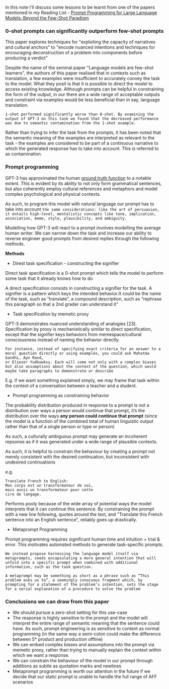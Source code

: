 In this note I'll discuss some lessons to be learnt from one of the papers mentioned in my Reading List - [Prompt Programming for Large Language Models:
Beyond the Few-Shot Paradigm](https://arxiv.org/pdf/2102.07350.pdf)

### 0-shot prompts can significantly outperform few-shot prompts
This paper explores techniques for "exploiting the capacity of narratives
and cultural anchors" to "encode nuanced intentions and techniques for encouraging deconstruction of a problem into components before producing a verdict"

Despite the name of the seminal paper "Language models are few-shot learners", the authors of this paper realised that in contexts such as translation, a few examples were insufficient to accurately convey the task to the model. What they posit is that it is possible to direct the model to access existing knowledge. Although prompts can be helpful in constraining the form of the output, in our there are a wide range of acceptable outputs and constraint via examples would be less beneficial than in say, language translation. 

```1-shot performed significantly worse than 0-shot. By examining the output of GPT-3 on this task we found that the decreased performance was due to semantic contamination from the 1-shot example.```

Rather than trying to infer the task from the prompts, it has been noted that the semantic meaning of the examples are interpreted as relevant to the task - the examples are considered to be part of a continuous narrative to which the generated response has to take into account. This is referred to as contamination. 

### Prompt programming 

GPT-3 has approximated the human [ground truth function](https://datascience.stackexchange.com/questions/17839/what-is-ground-truth) to a notable extent. This is evident by its  ability to not only form grammatical sentences, but also coherently employ cultural references and metaphors and model complex psychological and physical contexts.

As such, to program this model with natural language our prompt has to take into account  ```the same considerations: like the art of persuasion, it entails high-level, mentalistic concepts like tone, implication, association, meme, style,
plausibility, and ambiguity.```

Modelling how GPT-3 will react to a prompt involves modelling the average human writer. We can narrow down the task and increase our ability to reverse engineer good prompts from desired replies through the following methods. 

**Methods**
- Direst task specification - constructing the signifier

Direct task specification is a 0-shot prompt which tells the model to perform some task that it already knows how to do

A direct specification consists in constructing a signifier for the task. A signifier is a pattern which keys the intended behavior.It could be the name of the task, such as “translate”, a compound description, such as “rephrase this paragraph so that a 2nd grader can understand it"

- Task specification by memetic proxy

GPT-3 demonstrates nuanced understanding of analogies [23]. Specification by proxy is mechanistically similar to direct specification, except that the signifier keys behaviors from memespace/cultural consciousness instead of naming the behavior directly.

```
For instance, instead of specifying exact criteria for an answer to a moral question directly or using examples, you could ask Mahatma Gandhi, Ayn Rand,
or Eliezer Yudkowksy. Each will come not only with a complex biases but also assumptions about the context of the question, which would maybe take paragraphs to demonstrate or describe
```

E.g. if we want something explained simply, we may frame that task within the context of a conversation between a teacher and a student.

- Prompt programming as constraining behavior

The probability distribution produced in response to a prompt is not a distribution over ways a person would continue that prompt, it’s the distribution over the ways **any person could continue that prompt** (since the model is a function of the combined total of human linguistic output rather than that of a single person or type or person) 

As such, a culturally ambiguous prompt may generate an incoherent repsonse as if it was generated under a wide range of plausible contexts. 

As such, it is helpful to constrain the behaviour by creating a prompt not merely consistent with the desired continuation, but inconsistent with undesired continuations 

e.g. 

```
Translate French to English:
Mon corps est un transformateur de soi,
mais aussi un transformateur pour cette
cire de langage.

```

Performs pooly because of the wide array of potential ways the model interprets that it can continue this sentence. By constraining the prompt with a new line following, quotes around the text, and "Translate this French sentence into an English sentence", reliably goes up drastically. 

- Metaprompt Programming

Prompt programming requires significant human time and intuition + trial & error. This motivates automated methods to generate task-specific prompts. 

```
We instead propose harnessing the language model itself via metaprompts, seeds encapsulating a more general intention that will unfold into a specific prompt when combined with additional information, such as the task question. 
```

```
A metaprompt may be something as short as a phrase such as “This problem asks us to”, a seemingly innocuous fragment which, by prompting for a statement of the problem’s intention, sets the stage for a serial explanation of a procedure to solve the problem
```


### Conclusions we can draw from this paper

- We should pursue a zero-shot setting for this use-case
- The response is highly sensitive to the prompt and the model will interpret the entire range of semantic meaning that the sentence could have. As such, prompt engineering is as sensitive to content as normal programming (in the same way a semi-colon could make the difference between 5* product and production offline)
- We can embed complex biases and assumptions into the prompt via memetic proxy, rather than trying to manually explain the context within which we want a response.
- We can constrain the behaviour of the model in our prompt through additions as subtle as quotation marks and newlines
- Metaprompt programming is worth our attention in the future if we decide that our static prompt is unable to handle the full range of AFF scenarios

